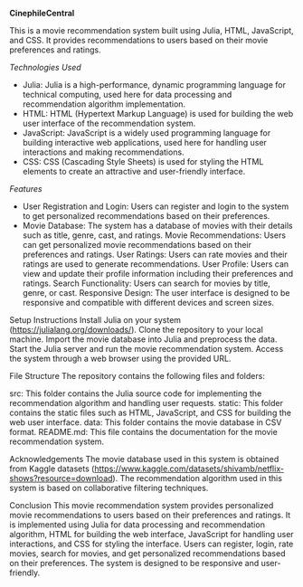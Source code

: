 **CinephileCentral**

This is a movie recommendation system built using Julia, HTML, JavaScript, and CSS. It provides recommendations to users based on their movie preferences and ratings.

*Technologies Used*
* Julia: Julia is a high-performance, dynamic programming language for technical computing, used here for data processing and recommendation algorithm implementation.
* HTML: HTML (Hypertext Markup Language) is used for building the web user interface of the recommendation system.
* JavaScript: JavaScript is a widely used programming language for building interactive web applications, used here for handling user interactions and making recommendations.
* CSS: CSS (Cascading Style Sheets) is used for styling the HTML elements to create an attractive and user-friendly interface.

*Features*
- User Registration and Login: Users can register and login to the system to get personalized recommendations based on their preferences.
- Movie Database: The system has a database of movies with their details such as title, genre, cast, and ratings.
Movie Recommendations: Users can get personalized movie recommendations based on their preferences and ratings.
User Ratings: Users can rate movies and their ratings are used to generate recommendations.
User Profile: Users can view and update their profile information including their preferences and ratings.
Search Functionality: Users can search for movies by title, genre, or cast.
Responsive Design: The user interface is designed to be responsive and compatible with different devices and screen sizes.

Setup Instructions
Install Julia on your system (https://julialang.org/downloads/).
Clone the repository to your local machine.
Import the movie database into Julia and preprocess the data.
Start the Julia server and run the movie recommendation system.
Access the system through a web browser using the provided URL.

File Structure
The repository contains the following files and folders:

src: This folder contains the Julia source code for implementing the recommendation algorithm and handling user requests.
static: This folder contains the static files such as HTML, JavaScript, and CSS for building the web user interface.
data: This folder contains the movie database in CSV format.
README.md: This file contains the documentation for the movie recommendation system.

Acknowledgements
The movie database used in this system is obtained from Kaggle datasets (https://www.kaggle.com/datasets/shivamb/netflix-shows?resource=download). The recommendation algorithm used in this system is based on collaborative filtering techniques.

Conclusion
This movie recommendation system provides personalized movie recommendations to users based on their preferences and ratings. It is implemented using Julia for data processing and recommendation algorithm, HTML for building the web interface, JavaScript for handling user interactions, and CSS for styling the interface. Users can register, login, rate movies, search for movies, and get personalized recommendations based on their preferences. The system is designed to be responsive and user-friendly.
